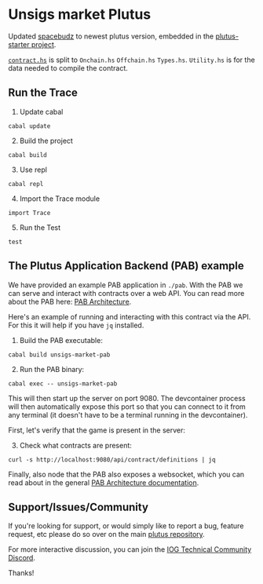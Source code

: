 # Unsigs market Plutus

Updated [spacebudz](https://github.com/Berry-Pool/spacebudz) to newest plutus version, embedded in the [plutus-starter project](https://github.com/input-output-hk/plutus-starter). 

[`contract.hs`](https://github.com/Berry-Pool/spacebudz/blob/main/src/cardano/market/contract.hs) is split to `Onchain.hs` `Offchain.hs` `Types.hs`. `Utility.hs` is for the data needed to compile the contract.

## Run the Trace

1. Update cabal
```
cabal update
```

2. Build the project
```
cabal build
```

3. Use repl
```
cabal repl
```

4. Import the Trace module
```
import Trace
```

5. Run the Test
```
test
```
## The Plutus Application Backend (PAB) example

We have provided an example PAB application in `./pab`. With the PAB we can serve and interact
with contracts over a web API. You can read more about the PAB here: [PAB Architecture](https://github.com/input-output-hk/plutus-apps/blob/main/plutus-pab/ARCHITECTURE.adoc).


Here's an example of running and interacting with this contract via the API. For this it will help if you
have `jq` installed.

1. Build the PAB executable:

```
cabal build unsigs-market-pab
```

2. Run the PAB binary:

```
cabal exec -- unsigs-market-pab
````

This will then start up the server on port 9080. The devcontainer process will then automatically expose this port so that you can connect to it from any terminal (it doesn't have to be a terminal running in the devcontainer).

First, let's verify that the game is present in the server:

3. Check what contracts are present:

```
curl -s http://localhost:9080/api/contract/definitions | jq
```



Finally, also node that the PAB also exposes a websocket, which you can read about in
the general [PAB Architecture documentation](https://github.com/input-output-hk/plutus-apps/blob/main/plutus-pab/ARCHITECTURE.adoc).


## Support/Issues/Community

If you're looking for support, or would simply like to report a bug, feature
request, etc please do so over on the main [plutus
repository](https://github.com/input-output-hk/plutus).

For more interactive discussion, you can join the [IOG Technical Community
Discord](https://discord.gg/sSF5gmDBYg).

Thanks!
